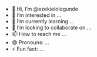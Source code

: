 - 👋 Hi, I’m @ezekielologunde
- 👀 I’m interested in ...
- 🌱 I’m currently learning ...
- 💞️ I’m looking to collaborate on ...
- 📫 How to reach me ...
- 😄 Pronouns: ...
- ⚡ Fun fact: ...

<!---
ezekielologunde/ezekielologunde is a ✨ special ✨ repository because its `README.md` (this file) appears on your GitHub profile.
You can click the Preview link to take a look at your changes.
--->

